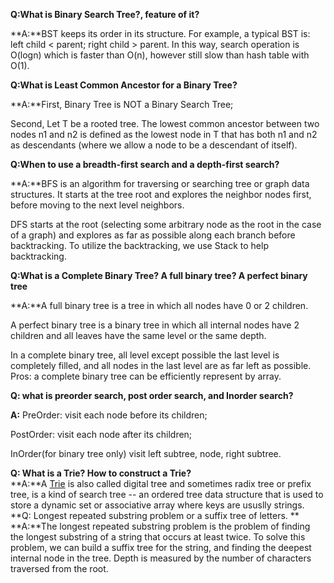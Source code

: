 **Q:What is Binary Search Tree?, feature of it?**

**A:**BST keeps its order in its structure. For example, a typical BST is: left child < parent; right child > parent. 
In this way, search operation is O(logn) which is faster than O(n), however still slow than hash table with O(1). 

**Q:What is Least Common Ancestor for a Binary Tree?**

**A:**First, Binary Tree is NOT a Binary Search Tree; 

Second, Let T be a rooted tree. The lowest common ancestor between two nodes n1 and n2 is defined as the lowest node in T that has both n1 and n2 as descendants (where we allow a node to be a descendant of itself).

**Q:When to use a breadth-first search and a depth-first search?**

**A:**BFS is an algorithm for traversing or searching tree or graph data structures.  It starts at the tree root and explores the neighbor nodes first, before moving to the next level neighbors.

DFS starts at the root (selecting some arbitrary node as the root in the case of a graph) and explores as far as possible along each branch before backtracking. To utilize the backtracking, we use Stack to help backtracking. 

**Q:What is a Complete Binary Tree? A full binary tree? A perfect binary tree**

**A:**A full binary tree is a tree in which all nodes have 0 or 2 children. 

A perfect binary tree is a binary tree in which all internal nodes have 2 children and all leaves have the same level or the same depth. 

In a complete binary tree, all level except possible the last level is completely filled, and all nodes in the last level are as far left as possible. Pros: a complete binary tree can be efficiently represent by array. 

**Q: what is preorder search, post order search, and Inorder search?**

**A:** PreOrder: visit each node before its children; 

PostOrder: visit each node after its children;

InOrder(for binary tree only) visit left subtree, node, right subtree.   

**Q: What is a Trie? How to construct a Trie?**  
**A:**A [Trie](https://en.wikipedia.org/wiki/Trie) is also called digital tree and sometimes radix tree or prefix tree, is a kind of search tree -- an ordered tree data structure that is used to store a  dynamic set or associative array where keys are ususlly strings.  
**Q: Longest repeated substring problem or a suffix tree of letters. **  
**A:**The longest repeated substring problem is the problem of finding the longest substring of a string that occurs at least twice. To solve this problem, we can build a suffix tree for the string, and finding the deepest internal node in the tree. Depth is measured by the number of characters traversed from the root. 






